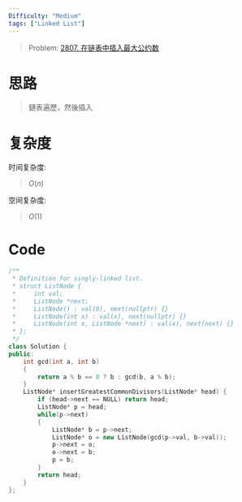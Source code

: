 ```yaml
---
Difficulty: "Medium"
tags: ["Linked List"]
---
```


> Problem: [2807. 在链表中插入最大公约数](https://leetcode.cn/problems/insert-greatest-common-divisors-in-linked-list/description/)

# 思路

> 鏈表遍歷，然後插入

# 复杂度

时间复杂度:
> $O(n)$

空间复杂度:
> $O(1)$


# Code
```c++
/**
 * Definition for singly-linked list.
 * struct ListNode {
 *     int val;
 *     ListNode *next;
 *     ListNode() : val(0), next(nullptr) {}
 *     ListNode(int x) : val(x), next(nullptr) {}
 *     ListNode(int x, ListNode *next) : val(x), next(next) {}
 * };
 */
class Solution {
public:
    int gcd(int a, int b)
    {
        return a % b == 0 ? b : gcd(b, a % b);
    }
    ListNode* insertGreatestCommonDivisors(ListNode* head) {
        if (head->next == NULL) return head;
        ListNode* p = head;
        while(p->next)
        {
            ListNode* b = p->next;
            ListNode* o = new ListNode(gcd(p->val, b->val));
            p->next = o;
            o->next = b;
            p = b;
        }
        return head;
    }
};
```
  
